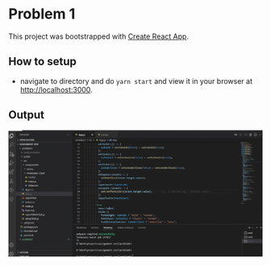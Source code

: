 # Problem 1

This project was bootstrapped with [Create React App](https://github.com/facebook/create-react-app).

## How to setup

- navigate to directory and do `yarn start` and view it in your browser at [http://localhost:3000](http://localhost:3000).

## Output

![gif](https://raw.githubusercontent.com/vikrantshroti/assignment-zevi/master/problem1/demo.gif)
